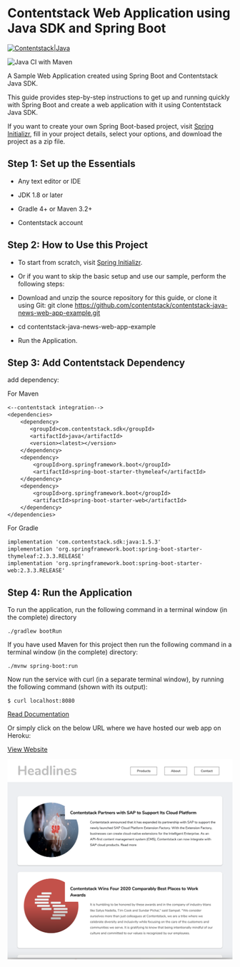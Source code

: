 # Contentstack Web Application using Java SDK and Spring Boot

[![Contentstack|Java](https://pbs.twimg.com/profile_images/1266413833091903489/tGyTwTYc_200x200.jpg)](https://www.contentstack.com)

![Java CI with Maven](https://github.com/contentstack/contentstack-java-news-web-app-example/workflows/Java%20CI%20with%20Maven/badge.svg)

A Sample Web Application created using Spring Boot and Contentstack Java SDK.

This guide provides step-by-step instructions to get up and running quickly with Spring Boot and create a web application with it using Contentstack Java SDK.

If you want to create your own Spring Boot-based project, visit [Spring Initializr](https://start.spring.io/), fill in your project details, select your options, and download the project as a zip file.

## Step 1: Set up the Essentials


 - Any text editor or IDE

 - JDK 1.8 or later

 - Gradle 4+ or Maven 3.2+

 - Contentstack account

## Step 2: How to Use this Project

- To start from scratch, visit [Spring Initializr](https://start.spring.io/).

- Or if you want to skip the basic setup and use our sample, perform the following steps:

- Download and unzip the source repository for this guide, or clone it using Git: git clone https://github.com/contentstack/contentstack-java-news-web-app-example.git

- cd contentstack-java-news-web-app-example

- Run the Application.


## Step 3: Add Contentstack Dependency

add dependency:

For Maven

```
<--contentstack integration-->
<dependencies>
    <dependency>
       <groupId>com.contentstack.sdk</groupId>
       <artifactId>java</artifactId>
       <version><latest></version>
    </dependency>
    <dependency>
        <groupId>org.springframework.boot</groupId>
        <artifactId>spring-boot-starter-thymeleaf</artifactId>
    </dependency>
    <dependency>
        <groupId>org.springframework.boot</groupId>
        <artifactId>spring-boot-starter-web</artifactId>
    </dependency>
</dependencies>
```

For Gradle

```
implementation 'com.contentstack.sdk:java:1.5.3'
implementation 'org.springframework.boot:spring-boot-starter-thymeleaf:2.3.3.RELEASE'
implementation 'org.springframework.boot:spring-boot-starter-web:2.3.3.RELEASE'
```


## Step 4: Run the Application

To run the application, run the following command in a terminal window (in the complete) directory

```
./gradlew bootRun
```

If you have used Maven for this project then run the following command in a terminal window (in the complete) directory:

```
./mvnw spring-boot:run
```


Now run the service with curl (in a separate terminal window), by running the following command (shown with its output):

```
$ curl localhost:8080
```

[Read Documentation](www.contentstack.com/docs/developers/sample-apps/build-a-web-application-using-contentstack-java-sdk-and-spring-boot/)

Or simply click on the below URL where we have hosted our web app on Heroku:

[View Website](https://contentstack-news.herokuapp.com/)


![Screenshot](https://github.com/contentstack/contentstack-java-news-web-app-example/blob/master/screenshot.png?raw=true)



